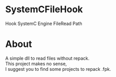 # SystemCFileHook
Hook SystemC Engine FileRead Path

# About
A simple dll to read files without repack.  
This project makes no sense,  
I suggest you to find some projects to repack .fpk.
